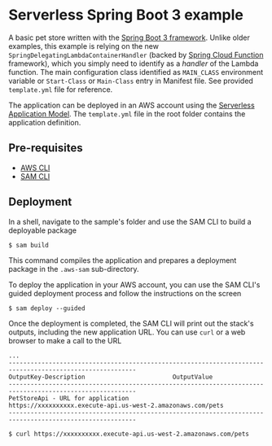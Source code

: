 # Serverless Spring Boot 3 example
A basic pet store written with the [Spring Boot 3 framework](https://projects.spring.io/spring-boot/). Unlike older examples, this example is relying on the new 
`SpringDelegatingLambdaContainerHandler` (backed by [Spring Cloud Function](https://docs.spring.io/spring-cloud-function/docs/current/reference/html/) framework), which 
you simply need to identify as a  _handler_  of the Lambda function. The main configuration class identified as `MAIN_CLASS` environment variable or `Start-Class` or `Main-Class` entry in Manifest file. See provided `template.yml` file  for reference. 


The application can be deployed in an AWS account using the [Serverless Application Model](https://github.com/awslabs/serverless-application-model). The `template.yml` file in the root folder contains the application definition.

## Pre-requisites
* [AWS CLI](https://aws.amazon.com/cli/)
* [SAM CLI](https://github.com/awslabs/aws-sam-cli)

## Deployment
In a shell, navigate to the sample's folder and use the SAM CLI to build a deployable package
```
$ sam build
```

This command compiles the application and prepares a deployment package in the `.aws-sam` sub-directory.

To deploy the application in your AWS account, you can use the SAM CLI's guided deployment process and follow the instructions on the screen

```
$ sam deploy --guided
```

Once the deployment is completed, the SAM CLI will print out the stack's outputs, including the new application URL. You can use `curl` or a web browser to make a call to the URL

```
...
---------------------------------------------------------------------------------------------------------
OutputKey-Description                        OutputValue
---------------------------------------------------------------------------------------------------------
PetStoreApi - URL for application            https://xxxxxxxxxx.execute-api.us-west-2.amazonaws.com/pets
---------------------------------------------------------------------------------------------------------

$ curl https://xxxxxxxxxx.execute-api.us-west-2.amazonaws.com/pets
```
